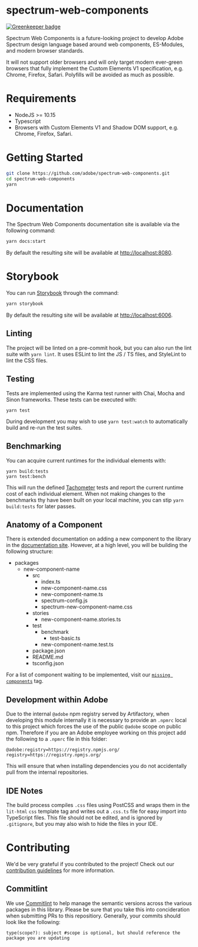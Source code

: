# spectrum-web-components

[![Greenkeeper badge](https://badges.greenkeeper.io/adobe/spectrum-web-components.svg?token=da7a46ab9a22534bdbfa457636e420177675b0e3c7018966f710e224c3b4f3fe&ts=1569000996259)](https://greenkeeper.io/)

Spectrum Web Components is a future-looking project to develop Adobe Spectrum design language based around web components, ES-Modules, and modern browser standards.

It will not support older browsers and will only target modern ever-green browsers that fully implement the Custom Elements V1 specification, e.g. Chrome, Firefox, Safari. Polyfills will be avoided as much as possible.

# Requirements

-   NodeJS >= 10.15
-   Typescript
-   Browsers with Custom Elements V1 and Shadow DOM support, e.g. Chrome, Firefox, Safari.

# Getting Started

```bash
git clone https://github.com/adobe/spectrum-web-components.git
cd spectrum-web-components
yarn
```

# Documentation

The Spectrum Web Components documentation site is available via the following command:

```bash
yarn docs:start
```

By default the resulting site will be available at [http://localhost:8080](http://localhost:8080).

# Storybook

You can run [Storybook](https://storybook.js.org) through the command:

```bash
yarn storybook
```

By default the resulting site will be available at [http://localhost:6006](http://localhost:6006).

## Linting

The project will be linted on a pre-commit hook, but you can also run the lint suite with `yarn lint`. It uses ESLint to lint the JS / TS files, and StyleLint to lint the CSS files.

## Testing

Tests are implemented using the Karma test runner with Chai, Mocha and Sinon frameworks. These tests can be executed with:

```
yarn test
```

During development you may wish to use `yarn test:watch` to automatically build and re-run the test suites.

## Benchmarking

You can acquire current runtimes for the individual elements with:

```
yarn build:tests
yarn test:bench
```

This will run the defined [Tachometer](https://www.npmjs.com/package/tachometer) tests and report the current runtime cost of each individual element. When not making changes to the benchmarks thy have been built on your local machine, you can stip `yarn build:tests` for later passes.

## Anatomy of a Component

There is extended documentation on adding a new component to the library in the [documentation site](http://localhost:8080/guides/adding-component). However, at a high level, you will be building the following structure:

-   packages
    -   new-component-name
        -   src
            -   index.ts
            -   new-component-name.css
            -   new-component-name.ts
            -   spectrum-config.js
            -   spectrum-new-component-name.css
        -   stories
            -   new-component-name.stories.ts
        -   test
            -   benchmark
                -   test-basic.ts
            -   new-component-name.test.ts
        -   package.json
        -   README.md
        -   tsconfig.json

For a list of component waiting to be implemented, visit our [`missing components`](https://github.com/adobe/spectrum-web-components/labels/missing%20components) tag.

## Development within Adobe

Due to the internal `@adobe` npm registry served by Artifactory, when developing this module internally it is necessary to provide an `.npmrc` local to this project which forces the use of the public `@adobe` scope on public npm. Therefore if you are an Adobe employee working on this project add the following to a `.npmrc` file in this folder:

```
@adobe:registry=https://registry.npmjs.org/
registry=https://registry.npmjs.org/
```

This will ensure that when installing dependencies you do not accidentally pull from the internal repositories.

## IDE Notes

The build process compiles `.css` files using PostCSS and wraps them in the `lit-html` `css` template tag and writes out a `.css.ts` file for easy import into TypeScript files. This file should not be edited, and is ignored by `.gitignore`, but you may also wish to hide the files in your IDE.

# Contributing

We'd be very grateful if you contributed to the project! Check out our
[contribution guidelines](CONTRIBUTING.md) for more information.

## Commitlint

We use [Commitlint](https://github.com/conventional-changelog/commitlint/#what-is-commitlint) to help manage the semantic versions across the various packages in this library. Please be sure that you take this into concideration when submitting PRs to this repositiory. Generally, your commits should look like the following:

```
type(scope?): subject #scope is optional, but should reference the package you are updating
```
